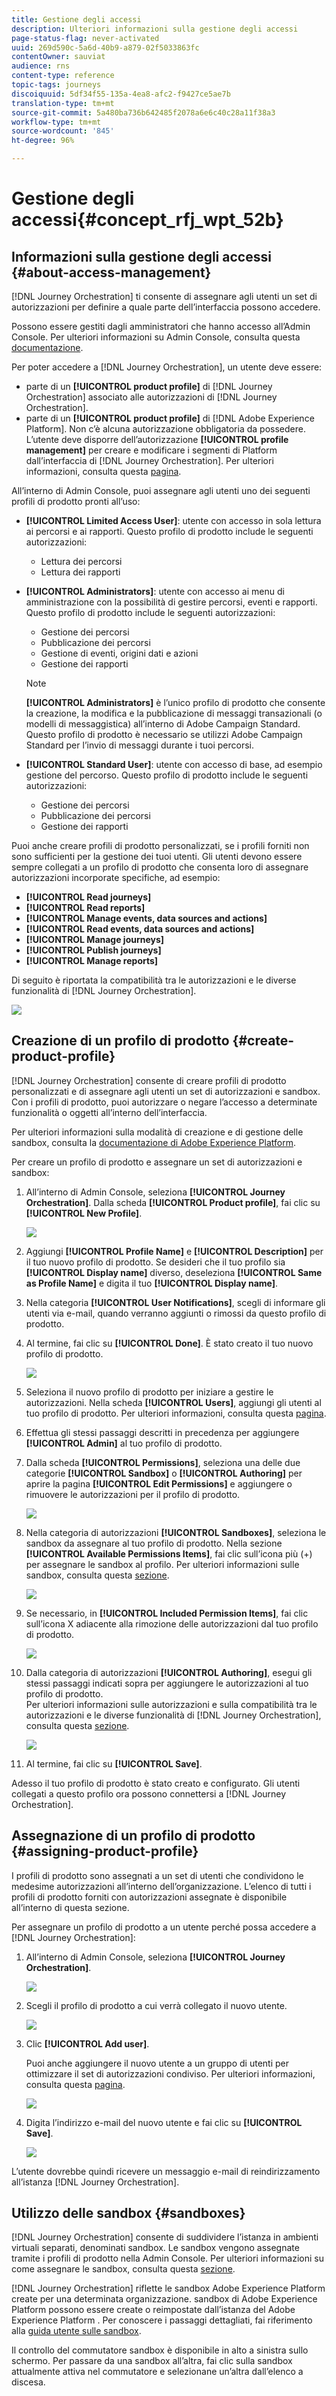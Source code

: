 ```yaml
---
title: Gestione degli accessi
description: Ulteriori informazioni sulla gestione degli accessi
page-status-flag: never-activated
uuid: 269d590c-5a6d-40b9-a879-02f5033863fc
contentOwner: sauviat
audience: rns
content-type: reference
topic-tags: journeys
discoiquuid: 5df34f55-135a-4ea8-afc2-f9427ce5ae7b
translation-type: tm+mt
source-git-commit: 5a480ba736b642485f2078a6e6c40c28a11f38a3
workflow-type: tm+mt
source-wordcount: '845'
ht-degree: 96%

---
```



# Gestione degli accessi{#concept_rfj_wpt_52b}

## Informazioni sulla gestione degli accessi {#about-access-management}

[!DNL Journey Orchestration] ti consente di assegnare agli utenti un set di autorizzazioni per definire a quale parte dell’interfaccia possono accedere.

Possono essere gestiti dagli amministratori che hanno accesso all’Admin Console. Per ulteriori informazioni su Admin Console, consulta questa [documentazione](https://helpx.adobe.com/it/enterprise/managing/user-guide.html).

Per poter accedere a [!DNL Journey Orchestration], un utente deve essere:

* parte di un **[!UICONTROL product profile]** di [!DNL Journey Orchestration] associato alle autorizzazioni di [!DNL Journey Orchestration].
* parte di un **[!UICONTROL product profile]** di [!DNL Adobe Experience Platform]. Non c’è alcuna autorizzazione obbligatoria da possedere. L’utente deve disporre dell’autorizzazione **[!UICONTROL profile management]** per creare e modificare i segmenti di Platform dall’interfaccia di [!DNL Journey Orchestration]. Per ulteriori informazioni, consulta questa [pagina](https://docs.adobe.com/content/help/it-IT/experience-platform/access-control/home.html#adobe-admin-console).

All’interno di Admin Console, puoi assegnare agli utenti uno dei seguenti profili di prodotto pronti all’uso:

* **[!UICONTROL Limited Access User]**: utente con accesso in sola lettura ai percorsi e ai rapporti. Questo profilo di prodotto include le seguenti autorizzazioni:
   * Lettura dei percorsi
   * Lettura dei rapporti

* **[!UICONTROL Administrators]**: utente con accesso ai menu di amministrazione con la possibilità di gestire percorsi, eventi e rapporti. Questo profilo di prodotto include le seguenti autorizzazioni:
   * Gestione dei percorsi
   * Pubblicazione dei percorsi
   * Gestione di eventi, origini dati e azioni
   * Gestione dei rapporti

   >[!NOTE]
   >
   >**[!UICONTROL Administrators]** è l’unico profilo di prodotto che consente la creazione, la modifica e la pubblicazione di messaggi transazionali (o modelli di messaggistica) all’interno di Adobe Campaign Standard. Questo profilo di prodotto è necessario se utilizzi Adobe Campaign Standard per l’invio di messaggi durante i tuoi percorsi.

* **[!UICONTROL Standard User]**: utente con accesso di base, ad esempio gestione del percorso. Questo profilo di prodotto include le seguenti autorizzazioni:
   * Gestione dei percorsi
   * Pubblicazione dei percorsi
   * Gestione dei rapporti

Puoi anche creare profili di prodotto personalizzati, se i profili forniti non sono sufficienti per la gestione dei tuoi utenti.
Gli utenti devono essere sempre collegati a un profilo di prodotto che consenta loro di assegnare autorizzazioni incorporate specifiche, ad esempio:

* **[!UICONTROL Read journeys]**
* **[!UICONTROL Read reports]**
* **[!UICONTROL Manage events, data sources and actions]**
* **[!UICONTROL Read events, data sources and actions]**
* **[!UICONTROL Manage journeys]**
* **[!UICONTROL Publish journeys]**
* **[!UICONTROL Manage reports]**

Di seguito è riportata la compatibilità tra le autorizzazioni e le diverse funzionalità di [!DNL Journey Orchestration].

![](../assets/do-not-localize/journey_permission.png)

## Creazione di un profilo di prodotto {#create-product-profile}

[!DNL Journey Orchestration] consente di creare profili di prodotto personalizzati e di assegnare agli utenti un set di autorizzazioni e sandbox. Con i profili di prodotto, puoi autorizzare o negare l’accesso a determinate funzionalità o oggetti all’interno dell’interfaccia.

Per ulteriori informazioni sulla modalità di creazione e di gestione delle sandbox, consulta la [documentazione di Adobe Experience Platform](https://docs.adobe.com/content/help/it-IT/experience-platform/sandbox/ui/user-guide.html).

Per creare un profilo di prodotto e assegnare un set di autorizzazioni e sandbox:

1. All’interno di Admin Console, seleziona **[!UICONTROL Journey Orchestration]**. Dalla scheda **[!UICONTROL Product profile]**, fai clic su **[!UICONTROL New Profile]**.

   ![](../assets/do-not-localize/user_management_5.png)

1. Aggiungi **[!UICONTROL Profile Name]** e **[!UICONTROL Description]** per il tuo nuovo profilo di prodotto. Se desideri che il tuo profilo sia **[!UICONTROL Display name]** diverso, deseleziona **[!UICONTROL Same as Profile Name]** e digita il tuo **[!UICONTROL Display name]**.

1. Nella categoria **[!UICONTROL User Notifications]**, scegli di informare gli utenti via e-mail, quando verranno aggiunti o rimossi da questo profilo di prodotto.

1. Al termine, fai clic su **[!UICONTROL Done]**. È stato creato il tuo nuovo profilo di prodotto.

   ![](../assets/do-not-localize/user_management_1.png)

1. Seleziona il nuovo profilo di prodotto per iniziare a gestire le autorizzazioni. Nella scheda **[!UICONTROL Users]**, aggiungi gli utenti al tuo profilo di prodotto. Per ulteriori informazioni, consulta questa [pagina](../about/access-management.md#assigning-product-profile).

1. Effettua gli stessi passaggi descritti in precedenza per aggiungere **[!UICONTROL Admin]** al tuo profilo di prodotto.

1. Dalla scheda **[!UICONTROL Permissions]**, seleziona una delle due categorie **[!UICONTROL Sandbox]** o **[!UICONTROL Authoring]** per aprire la pagina **[!UICONTROL Edit Permissions]** e aggiungere o rimuovere le autorizzazioni per il profilo di prodotto.

   ![](../assets/do-not-localize/user_management_7.png)

1. Nella categoria di autorizzazioni **[!UICONTROL Sandboxes]**, seleziona le sandbox da assegnare al tuo profilo di prodotto. Nella sezione **[!UICONTROL Available Permissions Items]**, fai clic sull’icona più (+) per assegnare le sandbox al profilo. Per ulteriori informazioni sulle sandbox, consulta questa [sezione](../about/access-management.md#sandboxes).

   ![](../assets/do-not-localize/user_management_8.png)

1. Se necessario, in **[!UICONTROL Included Permission Items]**, fai clic sull’icona X adiacente alla rimozione delle autorizzazioni dal tuo profilo di prodotto.

   ![](../assets/do-not-localize/user_management_9.png)

1. Dalla categoria di autorizzazioni **[!UICONTROL Authoring]**, esegui gli stessi passaggi indicati sopra per aggiungere le autorizzazioni al tuo profilo di prodotto.
   <br>Per ulteriori informazioni sulle autorizzazioni e sulla compatibilità tra le autorizzazioni e le diverse funzionalità di [!DNL Journey Orchestration], consulta questa [sezione](../about/access-management.md#about-access-management).

   ![](../assets/do-not-localize/user_management_10.png)

1. Al termine, fai clic su **[!UICONTROL Save]**.

Adesso il tuo profilo di prodotto è stato creato e configurato. Gli utenti collegati a questo profilo ora possono connettersi a [!DNL Journey Orchestration].

## Assegnazione di un profilo di prodotto {#assigning-product-profile}

I profili di prodotto sono assegnati a un set di utenti che condividono le medesime autorizzazioni all’interno dell’organizzazione.
L’elenco di tutti i profili di prodotto forniti con autorizzazioni assegnate è disponibile all’interno di questa sezione.

Per assegnare un profilo di prodotto a un utente perché possa accedere a [!DNL Journey Orchestration]:

1. All’interno di Admin Console, seleziona **[!UICONTROL Journey Orchestration]**.

   ![](../assets/do-not-localize/user_management.png)

1. Scegli il profilo di prodotto a cui verrà collegato il nuovo utente.

   ![](../assets/do-not-localize/user_management_2.png)

1. Clic **[!UICONTROL Add user]**.

   Puoi anche aggiungere il nuovo utente a un gruppo di utenti per ottimizzare il set di autorizzazioni condiviso. Per ulteriori informazioni, consulta questa [pagina](https://helpx.adobe.com/it/enterprise/using/user-groups.html).

   ![](../assets/do-not-localize/user_management_3.png)

1. Digita l’indirizzo e-mail del nuovo utente e fai clic su **[!UICONTROL Save]**.

   ![](../assets/do-not-localize/user_management_4.png)

L’utente dovrebbe quindi ricevere un messaggio e-mail di reindirizzamento all’istanza [!DNL Journey Orchestration].

## Utilizzo delle sandbox {#sandboxes}

[!DNL Journey Orchestration] consente di suddividere l’istanza in ambienti virtuali separati, denominati sandbox.
Le sandbox vengono assegnate tramite i profili di prodotto nella Admin Console. Per ulteriori informazioni su come assegnare le sandbox, consulta questa [sezione](../about/access-management.md#create-product-profile).

[!DNL Journey Orchestration] riflette le sandbox  Adobe Experience Platform create per una determinata organizzazione.
 sandbox di Adobe Experience Platform possono essere create o reimpostate dall’istanza del Adobe Experience Platform . Per conoscere i passaggi dettagliati, fai riferimento alla [guida utente sulle sandbox](https://docs.adobe.com/content/help/it-IT/experience-platform/sandbox/ui/user-guide.html).

Il controllo del commutatore sandbox è disponibile in alto a sinistra sullo schermo. Per passare da una sandbox all’altra, fai clic sulla sandbox attualmente attiva nel commutatore e selezionane un’altra dall’elenco a discesa.
